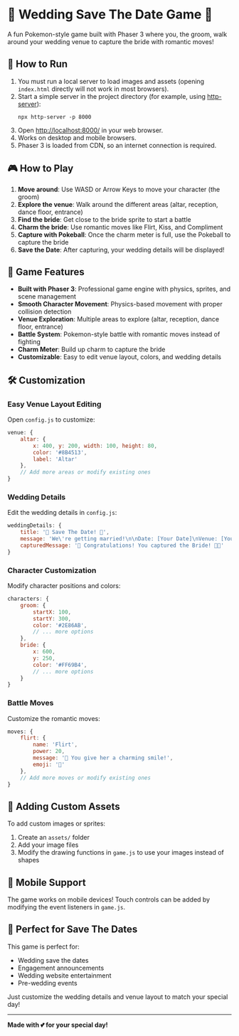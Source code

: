 # 💒 Wedding Save The Date Game 💒

A fun Pokemon-style game built with Phaser 3 where you, the groom, walk around your wedding venue to capture the bride with romantic moves!

## 🚀 How to Run

1. You must run a local server to load images and assets (opening `index.html` directly will not work in most browsers).
2. Start a simple server in the project directory (for example, using [http-server](https://www.npmjs.com/package/http-server)):
   ```
   npx http-server -p 8000
   ```
3. Open [http://localhost:8000/](http://localhost:8000/) in your web browser.
4. Works on desktop and mobile browsers.
5. Phaser 3 is loaded from CDN, so an internet connection is required.

## 🎮 How to Play

1. **Move around**: Use WASD or Arrow Keys to move your character (the groom)
2. **Explore the venue**: Walk around the different areas (altar, reception, dance floor, entrance)
3. **Find the bride**: Get close to the bride sprite to start a battle
4. **Charm the bride**: Use romantic moves like Flirt, Kiss, and Compliment
5. **Capture with Pokeball**: Once the charm meter is full, use the Pokeball to capture the bride
6. **Save the Date**: After capturing, your wedding details will be displayed!

## 🎯 Game Features

- **Built with Phaser 3**: Professional game engine with physics, sprites, and scene management
- **Smooth Character Movement**: Physics-based movement with proper collision detection
- **Venue Exploration**: Multiple areas to explore (altar, reception, dance floor, entrance)
- **Battle System**: Pokemon-style battle with romantic moves instead of fighting
- **Charm Meter**: Build up charm to capture the bride
- **Customizable**: Easy to edit venue layout, colors, and wedding details

## 🛠️ Customization

### Easy Venue Layout Editing

Open `config.js` to customize:

```javascript
venue: {
    altar: { 
        x: 400, y: 200, width: 100, height: 80, 
        color: '#8B4513', 
        label: 'Altar' 
    },
    // Add more areas or modify existing ones
}
```

### Wedding Details

Edit the wedding details in `config.js`:

```javascript
weddingDetails: {
    title: '💒 Save The Date! 💒',
    message: 'We\'re getting married!\n\nDate: [Your Date]\nVenue: [Your Venue]\nTime: [Your Time]',
    capturedMessage: '🎉 Congratulations! You captured the Bride! 💒💕'
}
```

### Character Customization

Modify character positions and colors:

```javascript
characters: {
    groom: {
        startX: 100,
        startY: 300,
        color: '#2E86AB',
        // ... more options
    },
    bride: {
        x: 600,
        y: 250,
        color: '#FF69B4',
        // ... more options
    }
}
```

### Battle Moves

Customize the romantic moves:

```javascript
moves: {
    flirt: { 
        name: 'Flirt', 
        power: 20, 
        message: '💋 You give her a charming smile!',
        emoji: '💋'
    },
    // Add more moves or modify existing ones
}
```

## 🎨 Adding Custom Assets

To add custom images or sprites:

1. Create an `assets/` folder
2. Add your image files
3. Modify the drawing functions in `game.js` to use your images instead of shapes

## 📱 Mobile Support

The game works on mobile devices! Touch controls can be added by modifying the event listeners in `game.js`.

## 💝 Perfect for Save The Dates

This game is perfect for:
- Wedding save the dates
- Engagement announcements
- Wedding website entertainment
- Pre-wedding events

Just customize the wedding details and venue layout to match your special day!

---

**Made with 💕 for your special day!** 